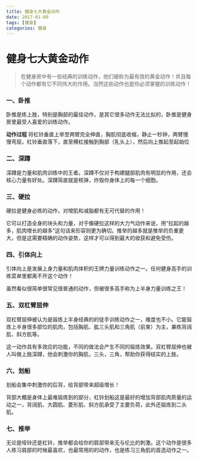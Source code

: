 ```yaml
---
title: 健身七大黄金动作
date: 2017-01-09
tags: [健身]
categories: 健身
---
```


# 健身七大黄金动作

>在健身房中有一些经典的训练动作，他们被称为最有效的黄金动作！并且每个动作都有它不同伟大的作用。当然这些动作也是你必须掌握的训练动作！

### 一、卧推

卧推是练上肢，特别是胸部的最佳动作，是其它很多动作无法比拟的，卧推是健身房里最受人喜爱的训练动作。

<!--more-->

**动作过程**
将杠铃垂直上举至两臂完全伸直，胸肌彻底收缩，静止一秒钟，两臂慢慢弯屈，杠铃垂直落下，直至横杠接触到胸部（乳头上），然后向上推起至起始位

### 二、深蹲

深蹲是力量和肌肉训练中的王者。深蹲不仅对于构建腿部肌肉有明显的作用，还会核心力量有好处。深蹲简直就是核弹，炸毁你身体上的每一个细胞。


### 三、硬拉

硬拉是健身必练的动作，对增肌和减脂都有无可代替的作用！

它可以打造全身的块头和力量，对于像硬拉这样的大力气动作来说，用“拉起的越多，肌肉增长的越多”这句话来形容则更为确切。推举的越多就是推举的负重更大，但是这需要精确的动作姿势，这样才可以得到最大的收获和避免受伤。

### 四、引体向上

引体向上是发展上身力量和肌肉体积的王牌力量训练动作之一。任何健身高手的训练菜单里都离不开这个动作！

虽然看似很简单很常见很普通的动作，但被很多高手称为上半身力量训练之王！

### 五、双杠臂屈伸

双杠臂屈伸被认为是锻炼上半身经典的的徒手训练动作之一，难度也不小。它能锻炼上半身很多部位的肌肉，包括胸肌、肱三头肌和三角肌（前束）为主，兼练背阔肌、斜方肌等。

这一动作具有多效应的功能，不同的做法会产生不同的锻炼效果。双杠臂屈伸也被人叫做上肢深蹲，他会刺激你的胸肌，三头，三角，帮助你获得结实的上肢。

### 六、划船

划船会集中刺激你的后背，给背部带来超级增长！

背部大概是身体上最难锻炼到的部分，杠铃划船这是最好的增加背部肌肉质量的运动之一，背阔肌、大圆肌、菱形肌、斜方肌承受了主要负荷，此外还锻炼到二头肌。

### 七、推举

无论是哑铃还是杠铃，推举都会给你的肩部带来无与伦比的刺激。这个动作是很多人练习肩部的时候最喜欢，也最常用的的动作，也是练习三角肌的首选动作之一。
